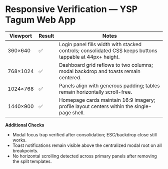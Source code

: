 # Responsive Verification — YSP Tagum Web App

| Viewport | Result | Notes |
| --- | --- | --- |
| 360×640 | ✅ | Login panel fills width with stacked controls; consolidated CSS keeps buttons tappable at 44px+ height. |
| 768×1024 | ✅ | Dashboard grid reflows to two columns; modal backdrop and toasts remain centered. |
| 1024×768 | ✅ | Panels align with generous padding; tables remain horizontally scroll-free. |
| 1440×900 | ✅ | Homepage cards maintain 16:9 imagery; profile layout centers within the single-page shell. |

**Additional Checks**
- Modal focus trap verified after consolidation; ESC/backdrop close still works.
- Toast notifications remain visible above the centralized modal root on all breakpoints.
- No horizontal scrolling detected across primary panels after removing the split templates.
